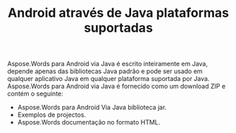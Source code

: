 ﻿---
title: Android através de Java plataformas suportadas
second_title: Aspose.Words para Java
articleTitle: Aspose.Words para Android através de Java plataformas suportadas
linktitle: Aspose.Words para Android através de Java plataformas suportadas
description: "Aspose.Words para Android através de Java plataformas suportadas."
type: docs
weight: 40
url: /pt/java/aspose-words-for-android-via-java-supported-platforms/
timestamp: 2024-01-27-14-07-04
---

Aspose.Words para Android via Java é escrito inteiramente em Java, depende apenas das bibliotecas Java padrão e pode ser usado em qualquer aplicativo Java em qualquer plataforma suportada por Java. Aspose.Words para Android via Java é fornecido como um download ZIP e contém o seguinte:

- Aspose.Words para Android Via Java biblioteca jar.
- Exemplos de projectos.
- Aspose.Words documentação no formato HTML.






